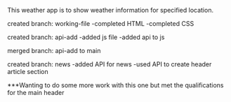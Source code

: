This weather app is to show weather information for specified location.

created branch: working-file
-completed HTML
-completed CSS

created branch: api-add
-added js file
-added api to js

merged branch: api-add to main

created branch: news
-added API for news
-used API to create header article section


***Wanting to do some more work with this one but met the qualifications for the main header